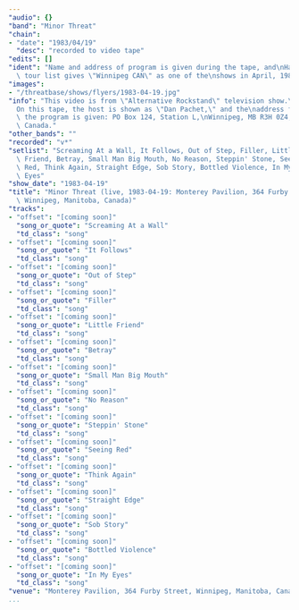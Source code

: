 ```yaml
---
"audio": {}
"band": "Minor Threat"
"chain":
- "date": "1983/04/19"
  "desc": "recorded to video tape"
"edits": []
"ident": "Name and address of program is given during the tape, and\nHansgen's\
  \ tour list gives \"Winnipeg CAN\" as one of the\nshows in April, 1983."
"images":
- "/threatbase/shows/flyers/1983-04-19.jpg"
"info": "This video is from \"Alternative Rockstand\" television show.\n\
  On this tape, the host is shown as \"Dan Pachet,\" and the\naddress for\
  \ the program is given: PO Box 124, Station L,\nWinnipeg, MB R3H 0Z4,\
  \ Canada."
"other_bands": ""
"recorded": "v*"
"setlist": "Screaming At a Wall, It Follows, Out of Step, Filler, Little\
  \ Friend, Betray, Small Man Big Mouth, No Reason, Steppin' Stone, Seeing\
  \ Red, Think Again, Straight Edge, Sob Story, Bottled Violence, In My\
  \ Eyes"
"show_date": "1983-04-19"
"title": "Minor Threat (live, 1983-04-19: Monterey Pavilion, 364 Furby Street,\
  \ Winnipeg, Manitoba, Canada)"
"tracks":
- "offset": "[coming soon]"
  "song_or_quote": "Screaming At a Wall"
  "td_class": "song"
- "offset": "[coming soon]"
  "song_or_quote": "It Follows"
  "td_class": "song"
- "offset": "[coming soon]"
  "song_or_quote": "Out of Step"
  "td_class": "song"
- "offset": "[coming soon]"
  "song_or_quote": "Filler"
  "td_class": "song"
- "offset": "[coming soon]"
  "song_or_quote": "Little Friend"
  "td_class": "song"
- "offset": "[coming soon]"
  "song_or_quote": "Betray"
  "td_class": "song"
- "offset": "[coming soon]"
  "song_or_quote": "Small Man Big Mouth"
  "td_class": "song"
- "offset": "[coming soon]"
  "song_or_quote": "No Reason"
  "td_class": "song"
- "offset": "[coming soon]"
  "song_or_quote": "Steppin' Stone"
  "td_class": "song"
- "offset": "[coming soon]"
  "song_or_quote": "Seeing Red"
  "td_class": "song"
- "offset": "[coming soon]"
  "song_or_quote": "Think Again"
  "td_class": "song"
- "offset": "[coming soon]"
  "song_or_quote": "Straight Edge"
  "td_class": "song"
- "offset": "[coming soon]"
  "song_or_quote": "Sob Story"
  "td_class": "song"
- "offset": "[coming soon]"
  "song_or_quote": "Bottled Violence"
  "td_class": "song"
- "offset": "[coming soon]"
  "song_or_quote": "In My Eyes"
  "td_class": "song"
"venue": "Monterey Pavilion, 364 Furby Street, Winnipeg, Manitoba, Canada"
...
```

